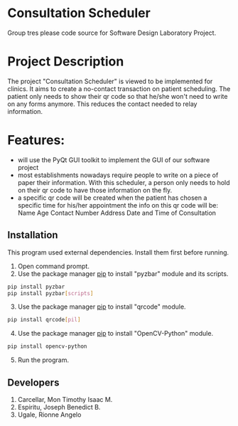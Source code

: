# Consultation Scheduler
Group tres please code source for Software Design Laboratory Project.

# Project Description

  The project "Consultation Scheduler" is viewed to be implemented for clinics. It aims to create a no-contact transaction on patient scheduling. The patient only needs to show their qr code so that he/she won't need to write on any forms anymore. This reduces the contact needed to relay information. 


# Features:
  - will use the PyQt GUI toolkit to implement the GUI of our software project
  - most establishments nowadays require people to write on a piece of paper their information. 
    With this scheduler, a person only needs to hold on their qr code to have those information on the fly.
  - a specific qr code will be created when the patient has chosen a specific time for his/her appointment
     the info on this qr code will be:
        Name
        Age
        Contact Number
        Address
        Date and Time of Consultation


## Installation
This program used external dependencies. Install them first before running. 
1. Open command prompt. 
2. Use the package manager [pip](https://pip.pypa.io/en/stable/) to install "pyzbar" module and its scripts. 
```bash
pip install pyzbar
pip install pyzbar[scripts]
```
3. Use the package manager [pip](https://pip.pypa.io/en/stable/) to install "qrcode" module.
```bash
pip install qrcode[pil]
```
4. Use the package manager [pip](https://pip.pypa.io/en/stable/) to install "OpenCV-Python" module.
```bash
pip install opencv-python
```
5. Run the program.

## Developers
1. Carcellar, Mon Timothy Isaac M.
2. Espiritu, Joseph Benedict B.
3. Ugale, Rionne Angelo